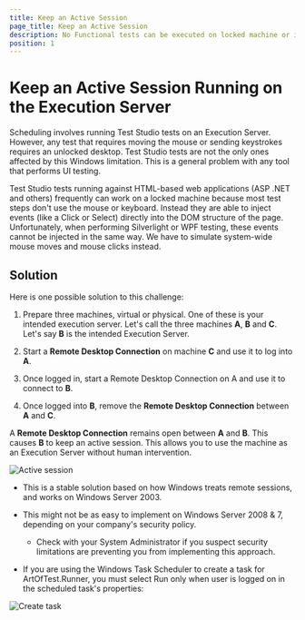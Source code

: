 ```yaml
---
title: Keep an Active Session
page_title: Keep an Active Session
description: No Functional tests can be executed on locked machine or inactive desktop session. This is a possible solution how to configure few machines to keep an active session on one of the machines. 
position: 1
---
```

# Keep an Active Session Running on the Execution Server

Scheduling involves running Test Studio tests on an Execution Server. However, any test that requires moving the mouse or sending keystrokes requires an unlocked desktop. Test Studio tests are not the only ones affected by this Windows limitation. This is a general problem with any tool that performs UI testing.

Test Studio tests running against HTML-based web applications (ASP .NET and others) frequently can work on a locked machine because most test steps don't use the mouse or keyboard. Instead they are able to inject events (like a Click or Select) directly into the DOM structure of the page. Unfortunately, when performing Silverlight or WPF testing, these events cannot be injected in the same way. We have to simulate system-wide mouse moves and mouse clicks instead.

## Solution

Here is one possible solution to this challenge:

1. Prepare three machines, virtual or physical. One of these is your intended execution server. Let's call the three machines **A**, **B** and **C**. Let's say **B** is the intended Execution Server.

2. Start a **Remote Desktop Connection** on machine **C** and use it to log into **A**.

3. Once logged in, start a Remote Desktop Connection on A and use it to connect to **B**.

4. Once logged into **B**, remove the **Remote Desktop Connection** between **A** and **C**.

A **Remote Desktop Connection** remains open between **A** and **B**. This causes **B** to keep an active session. This allows you to use the machine as an Execution Server without human intervention.

![Active session][1]

* This is a stable solution based on how Windows treats remote sessions, and works on Windows Server 2003.

* This might not be as easy to implement on Windows Server 2008 & 7, depending on your company's security policy.

	* Check with your System Administrator if you suspect security limitations are preventing you from implementing this approach.

* If you are using the Windows Task Scheduler to create a task for ArtOfTest.Runner, you must select Run only when user is logged on in the scheduled task's properties:

![Create task][2]

[1]: /img/knowledge-base/scheduling-kb/keep-active-session/fig1.png
[2]: /img/knowledge-base/scheduling-kb/keep-active-session/fig2.png